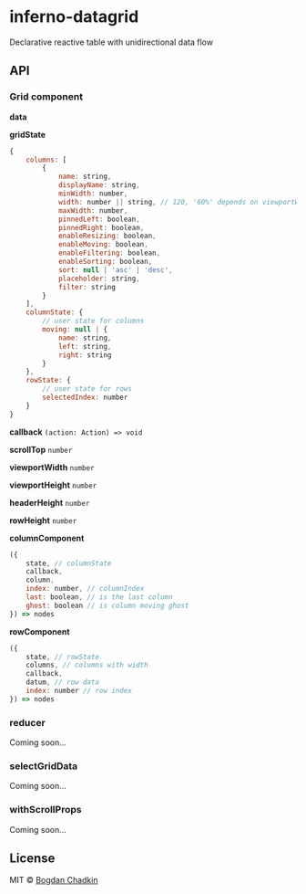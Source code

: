 # inferno-datagrid

Declarative reactive table with unidirectional data flow

## API

### Grid component

**data**

**gridState**

```js
{
    columns: [
        {
            name: string,
            displayName: string,
            minWidth: number,
            width: number || string, // 120, '60%' depends on viewportWidth
            maxWidth: number,
            pinnedLeft: boolean,
            pinnedRight: boolean,
            enableResizing: boolean,
            enableMoving: boolean,
            enableFiltering: boolean,
            enableSorting: boolean,
            sort: null | 'asc' | 'desc',
            placeholder: string,
            filter: string
        }
    ],
    columnState: {
        // user state for columns
        moving: null | {
            name: string,
            left: string,
            right: string
        }
    },
    rowState: {
        // user state for rows
        selectedIndex: number
    }
}
```

**callback** `(action: Action) => void`

**scrollTop** `number`

**viewportWidth** `number`

**viewportHeight** `number`

**headerHeight** `number`

**rowHeight** `number`

**columnComponent**

```js
({
    state, // columnState
    callback,
    column,
    index: number, // columnIndex
    last: boolean, // is the last column
    ghost: boolean // is column moving ghost
}) => nodes
```

**rowComponent**

```js
({
    state, // rowState
    columns, // columns with width
    callback,
    datum, // row data
    index: number // row index
}) => nodes
```

### reducer

Coming soon...

### selectGridData

Coming soon...

### withScrollProps

Coming soon...

## License

MIT © [Bogdan Chadkin](mailto:trysound@yandex.ru)
